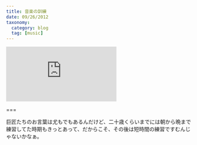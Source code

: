 ```yaml
---
title: 音楽の訓練
date: 09/26/2012
taxonomy:
  category: blog
  tag: [music]
---
```


![](http://www.lifehacker.jp/2012/09/120925betterpractice.html)

===

巨匠たちのお言葉は尤もでもあるんだけど、二十歳くらいまでには朝から晩まで練習してた時期もきっとあって、だからこそ、その後は短時間の練習ですむんじゃないかなぁ。
